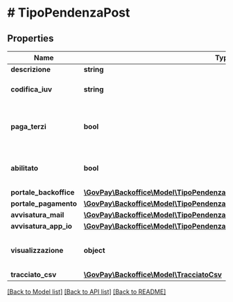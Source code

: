 # # TipoPendenzaPost

## Properties

Name | Type | Description | Notes
------------ | ------------- | ------------- | -------------
**descrizione** | **string** |  |
**codifica_iuv** | **string** | Cifra identificativa negli IUV | [optional]
**paga_terzi** | **bool** | Indica se la pendenza e&#39; pagabile da soggetti terzi | [optional] [default to false]
**abilitato** | **bool** | Indicazione la tipologia pendenza e&#39; abilitata | [optional] [default to true]
**portale_backoffice** | [**\GovPay\Backoffice\Model\TipoPendenzaPortaleBackofficeCaricamentoPendenze**](TipoPendenzaPortaleBackofficeCaricamentoPendenze.md) |  | [optional]
**portale_pagamento** | [**\GovPay\Backoffice\Model\TipoPendenzaPortalePagamentiCaricamentoPendenze**](TipoPendenzaPortalePagamentiCaricamentoPendenze.md) |  | [optional]
**avvisatura_mail** | [**\GovPay\Backoffice\Model\TipoPendenzaAvvisaturaMail**](TipoPendenzaAvvisaturaMail.md) |  | [optional]
**avvisatura_app_io** | [**\GovPay\Backoffice\Model\TipoPendenzaAvvisaturaAppIO**](TipoPendenzaAvvisaturaAppIO.md) |  | [optional]
**visualizzazione** | **object** | Definisce come visualizzare la pendenza | [optional]
**tracciato_csv** | [**\GovPay\Backoffice\Model\TracciatoCsv**](TracciatoCsv.md) |  | [optional]

[[Back to Model list]](../../README.md#models) [[Back to API list]](../../README.md#endpoints) [[Back to README]](../../README.md)
